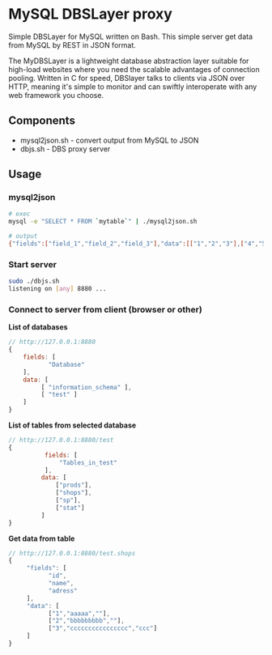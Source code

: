 # MySQL DBSLayer proxy

Simple DBSLayer for MySQL written on Bash.
This simple server get data from MySQL by REST in JSON format.

The MyDBSLayer is a lightweight database abstraction layer suitable for high-load websites where you need the scalable advantages of connection pooling. Written in C for speed, DBSlayer talks to clients via JSON over HTTP, meaning it's simple to monitor and can swiftly interoperate with any web framework you choose.


## Components

* mysql2json.sh - convert output from MySQL to JSON
* dbjs.sh - DBS proxy server

## Usage

### mysql2json

```bash
# exec
mysql -e "SELECT * FROM `mytable`" | ./mysql2json.sh

# output
{"fields":["field_1","field_2","field_3"],"data":[["1","2","3"],["4","5","6"],["7","8","9"]]}
```


### Start server

```bash
sudo ./dbjs.sh
listening on [any] 8880 ...
```


### Connect to server from client (browser or other)

**List of databases**

```js
// http://127.0.0.1:8880 
{
    fields: [
           "Database"
    ],
    data: [
         [ "information_schema" ],
         [ "test" ]
    ]
}
```

**List of tables from selected database**

```js
// http://127.0.0.1:8880/test
{
          fields: [
              "Tables_in_test"
          ],
         data: [
             ["prods"],
             ["shops"],
             ["sp"],
             ["stat"]
         ]
}
```

**Get data from table**

```js
// http://127.0.0.1:8880/test.shops
{
     "fields": [
           "id",
           "name",
           "adress"
     ],
     "data": [
           ["1","aaaaa",""],
           ["2","bbbbbbbbb",""],
           ["3","cccccccccccccccc","ccc"]
     ]
}
```
